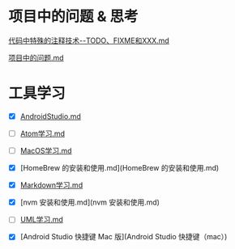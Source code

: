 # 项目中的问题 & 思考

 [代码中特殊的注释技术--TODO、FIXME和XXX.md](project/代码中特殊的注释技术--TODO、FIXME和XXX.md) 

 [项目中的问题.md](project/项目中的问题.md) 

# 工具学习

- [x]  [AndroidStudio.md](AndroidStudio.md) 
- [ ]  [Atom学习.md](Atom学习.md) 
- [ ]  [MacOS学习.md](MacOS学习.md) 
- [x]  [HomeBrew 的安装和使用.md](HomeBrew 的安装和使用.md) 
- [x]  [Markdown学习.md](Markdown学习.md)
- [x]  [nvm 安装和使用.md](nvm 安装和使用.md) 
- [ ]  [UML学习.md](UML学习.md) 
- [x]  [Android Studio 快捷键 Mac 版](Android Studio 快捷键（mac）)

